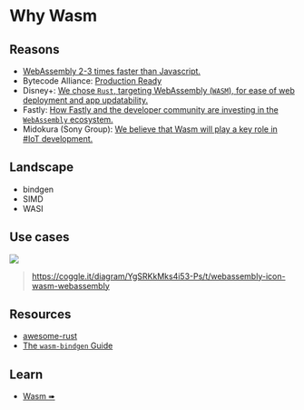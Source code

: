 # Why Wasm

## Reasons

- [WebAssembly 2-3 times faster than Javascript.](https://vercel.com/blog/introducing-support-for-webassembly-at-the-edge)
- Bytecode Alliance: [Production Ready](https://bytecodealliance.org/articles/wasmtime-1-0-fast-safe-and-production-ready)
- Disney+: [We chose `Rust`, targeting WebAssembly (`WASM`), for ease of web deployment and app updatability.](https://medium.com/disney-streaming/introducing-the-disney-application-development-kit-adk-ad85ca139073)
- Fastly: [How Fastly and the developer community are investing in the `WebAssembly` ecosystem.](https://www.fastly.com/blog/how-fastly-and-developer-community-invest-in-webassembly-ecosystem)
- Midokura (Sony Group): [We believe that Wasm will play a key role in #IoT development.](https://twitter.com/midokura/status/1457603964447363079)

## Landscape

- bindgen
- SIMD
- WASI

## Use cases

![](https://user-images.githubusercontent.com/97060/158044484-13e84872-a725-4710-88cb-7dff9fb8518f.png)

> https://coggle.it/diagram/YgSRKkMks4i53-Ps/t/webassembly-icon-wasm-webassembly

## Resources

- [awesome-rust](https://github.com/katopz/awesome-rust)
- [The `wasm-bindgen` Guide](https://rustwasm.github.io/wasm-bindgen/)

## Learn

- [Wasm ➠](../wasm/mod.md)
